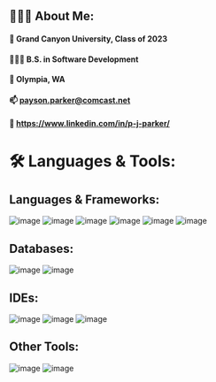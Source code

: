 ## 👨🏻‍💻 About Me:
#### 🏫 Grand Canyon University, Class of 2023
#### 👨🏻‍🎓 B.S. in Software Development
#### 📍 Olympia, WA
#### 📫 payson.parker@comcast.net
#### 🔗 https://www.linkedin.com/in/p-j-parker/

# 🛠 Languages & Tools:
## Languages & Frameworks:
![image](https://user-images.githubusercontent.com/90354190/210102421-1edb823c-40f3-42f8-9bd4-718fd384e9eb.png)
![image](https://user-images.githubusercontent.com/90354190/209887460-3b79c0a9-c7a0-4994-8265-4921686ff6fa.png)
![image](https://user-images.githubusercontent.com/90354190/209887592-0b0e9816-adb5-4f8c-8d18-06762ca86e28.png)
![image](https://user-images.githubusercontent.com/90354190/209887538-d749e2d9-f0f3-456c-a7e8-43883ec24e87.png)
![image](https://user-images.githubusercontent.com/90354190/209887618-584fd92d-2ea8-4d40-a4ad-f16cc711ff2f.png)
![image](https://user-images.githubusercontent.com/90354190/210102501-85a5b54c-3da0-4447-a628-7ee5b96d0475.png)

## Databases:
![image](https://user-images.githubusercontent.com/90354190/210102669-c7b5394b-4941-4077-b37b-43e80ba9b6cf.png)
![image](https://user-images.githubusercontent.com/90354190/210102688-3ffa179b-bd29-465f-bf48-69e2cc4152c3.png)

## IDEs:
![image](https://user-images.githubusercontent.com/90354190/209887805-48e353f5-bac9-43c3-99b8-d145beffaa1d.png)
![image](https://user-images.githubusercontent.com/90354190/209887847-d1ee6a0a-fbdd-40f6-984c-ba0a63563688.png)
![image](https://user-images.githubusercontent.com/90354190/210103026-75939fdc-4d61-4749-9465-b3eea60c5f61.png)

## Other Tools:
![image](https://user-images.githubusercontent.com/90354190/209887664-8776d92e-9685-4361-8634-ca845d269988.png)
![image](https://user-images.githubusercontent.com/90354190/209887769-8d7f47a3-7270-4a9a-942e-793b39862295.png)



<!--
**paysonjparker/paysonjparker** is a ✨ _special_ ✨ repository because its `README.md` (this file) appears on your GitHub profile.

Here are some ideas to get you started:

- 🔭 I’m currently working on ...
- 🌱 I’m currently learning ...
- 👯 I’m looking to collaborate on ...
- 🤔 I’m looking for help with ...
- 💬 Ask me about ...
- 📫 How to reach me: ...
- 😄 Pronouns: ...
- ⚡ Fun fact: ...
-->
